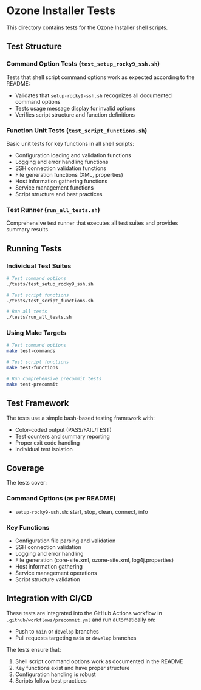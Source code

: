 # Ozone Installer Tests

This directory contains tests for the Ozone Installer shell scripts.

## Test Structure

### Command Option Tests (`test_setup_rocky9_ssh.sh`)
Tests that shell script command options work as expected according to the README:
- Validates that `setup-rocky9-ssh.sh` recognizes all documented command options
- Tests usage message display for invalid options
- Verifies script structure and function definitions

### Function Unit Tests (`test_script_functions.sh`)
Basic unit tests for key functions in all shell scripts:
- Configuration loading and validation functions
- Logging and error handling functions
- SSH connection validation functions
- File generation functions (XML, properties)
- Host information gathering functions
- Service management functions
- Script structure and best practices

### Test Runner (`run_all_tests.sh`)
Comprehensive test runner that executes all test suites and provides summary results.

## Running Tests

### Individual Test Suites
```bash
# Test command options
./tests/test_setup_rocky9_ssh.sh

# Test script functions
./tests/test_script_functions.sh

# Run all tests
./tests/run_all_tests.sh
```

### Using Make Targets
```bash
# Test command options
make test-commands

# Test script functions
make test-functions

# Run comprehensive precommit tests
make test-precommit
```

## Test Framework

The tests use a simple bash-based testing framework with:
- Color-coded output (PASS/FAIL/TEST)
- Test counters and summary reporting
- Proper exit code handling
- Individual test isolation

## Coverage

The tests cover:

### Command Options (as per README)
- `setup-rocky9-ssh.sh`: start, stop, clean, connect, info

### Key Functions
- Configuration file parsing and validation
- SSH connection validation
- Logging and error handling
- File generation (core-site.xml, ozone-site.xml, log4j.properties)
- Host information gathering
- Service management operations
- Script structure validation

## Integration with CI/CD

These tests are integrated into the GitHub Actions workflow in `.github/workflows/precommit.yml` and run automatically on:
- Push to `main` or `develop` branches
- Pull requests targeting `main` or `develop` branches

The tests ensure that:
1. Shell script command options work as documented in the README
2. Key functions exist and have proper structure
3. Configuration handling is robust
4. Scripts follow best practices